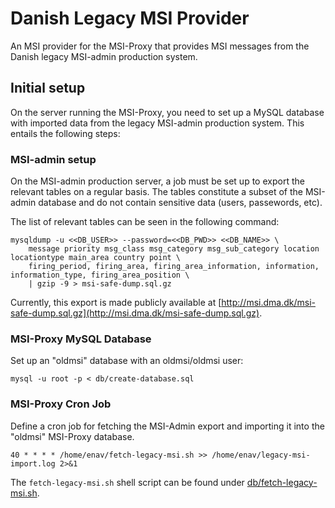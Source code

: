 # Danish Legacy MSI Provider #

An MSI provider for the MSI-Proxy that provides MSI messages from the Danish legacy MSI-admin production system.

## Initial setup

On the server running the MSI-Proxy, you need to set up a MySQL database with imported data from the legacy MSI-admin production system.
This entails the following steps:


### MSI-admin setup
On the MSI-admin production server, a job must be set up to export the relevant tables on a regular basis.
The tables constitute a subset of the MSI-admin database and do not contain sensitive data (users, passewords, etc).

The list of relevant tables can be seen in the following command:

    mysqldump -u <<DB_USER>> --password=<<DB_PWD>> <<DB_NAME>> \
        message priority msg_class msg_category msg_sub_category location locationtype main_area country point \
        firing_period, firing_area, firing_area_information, information, information_type, firing_area_position \
        | gzip -9 > msi-safe-dump.sql.gz

Currently, this export is made publicly available at [http://msi.dma.dk/msi-safe-dump.sql.gz](http://msi.dma.dk/msi-safe-dump.sql.gz).


### MSI-Proxy MySQL Database
Set up an "oldmsi" database with an oldmsi/oldmsi user:

    mysql -u root -p < db/create-database.sql

### MSI-Proxy Cron Job
Define a cron job for fetching the MSI-Admin export and importing it into the "oldmsi" MSI-Proxy database.

    40 * * * * /home/enav/fetch-legacy-msi.sh >> /home/enav/legacy-msi-import.log 2>&1

The `fetch-legacy-msi.sh` shell script can be found under [db/fetch-legacy-msi.sh](db/fetch-legacy-msi.sh).


